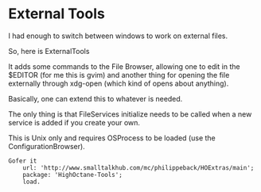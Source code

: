 External Tools
==============

I had enough to switch between windows to work on external files.

So, here is ExternalTools

It adds some commands to the File Browser, allowing one to edit in the $EDITOR (for me this is gvim) and another thing for opening the file externally through xdg-open (which kind of opens about anything).

Basically, one can extend this to whatever is needed.

The only thing is that FileServices initialize needs to be called when a new service is added if you create your own.

This is Unix only and requires OSProcess to be loaded (use the ConfigurationBrowser).

	Gofer it 
		url: 'http://www.smalltalkhub.com/mc/philippeback/HOExtras/main';
		package: 'HighOctane-Tools';
		load.


